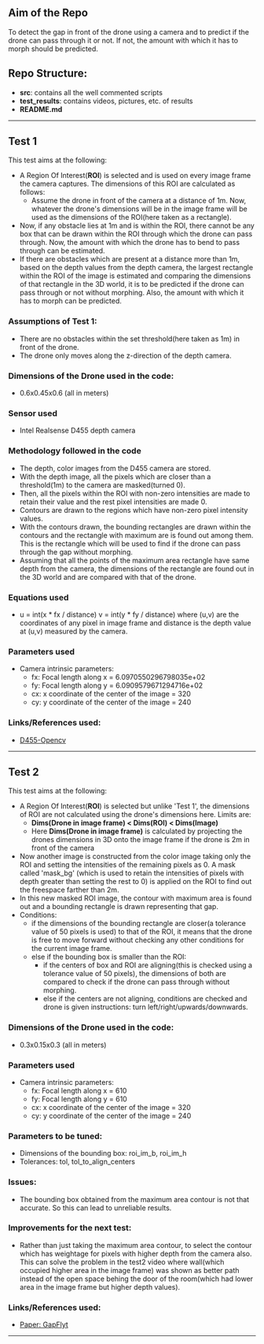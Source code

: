 ## Aim of the Repo
To detect the gap in front of the drone using a camera and to predict if the drone can pass through it or not. If not, the amount with which it has to morph should be predicted.

## Repo Structure:
- **src**: contains all the well commented scripts
- **test_results**: contains videos, pictures, etc. of results 
- **README.md**

---

## Test 1
This test aims at the following:
- A Region Of Interest(**ROI**) is selected and is used on every image frame the camera captures. The dimensions of this ROI are calculated as follows:
	- Assume the drone in front of the camera at a distance of 1m. Now, whatever the drone's dimensions will be in the image frame will be used as the dimensions of the ROI(here taken as a rectangle). 
- Now, if any obstacle lies at 1m and is within the ROI, there cannot be any box that can be drawn within the ROI through which the drone can pass through. Now, the amount with which the drone has to bend to pass through can be estimated.
- If there are obstacles which are present at a distance more than 1m, based on the depth values from the depth camera, the largest rectangle within the ROI of the image is estimated and comparing the dimensions of that rectangle in the 3D world, it is to be predicted if the drone can pass through or not without morphing. Also, the amount with which it has to morph can be predicted.

### Assumptions of Test 1:
- There are no obstacles within the set threshold(here taken as 1m) in front of the drone.
- The drone only moves along the z-direction of the depth camera.

### Dimensions of the Drone used in the code:
- 0.6x0.45x0.6 (all in meters)

### Sensor used
- Intel Realsense D455 depth camera

### Methodology followed in the code
- The depth, color images from the D455 camera are stored.
- With the depth image, all the pixels which are closer than a threshold(1m) to the camera are masked(turned 0).
-  Then, all the pixels within the ROI with non-zero intensities are made to retain their value and the rest pixel intensities are made 0.
-  Contours are drawn to the regions which have non-zero pixel intensity values.
-  With the contours drawn, the bounding rectangles are drawn within the contours and the rectangle with maximum are is found out among them. This is the rectangle which will be used to find if the drone can pass through the gap without morphing.
-  Assuming that all the points of the maximum area rectangle have same depth from the camera, the dimensions of the rectangle are found out in the 3D world and are compared with that of the drone.

### Equations used
- u = int(x * fx / distance)
v = int(y * fy / distance)
where (u,v) are the coordinates of any pixel in image frame and distance is the depth value at (u,v) measured by the camera.

### Parameters used
- Camera intrinsic parameters:
	- fx: Focal length along x = 6.0970550296798035e+02
	- fy: Focal length along y = 6.0909579671294716e+02
	- cx: x coordinate of the center of the image = 320
	- cy: y coordinate of the center of the image = 240

### Links/References used:
- [D455-Opencv](https://dev.intelrealsense.com/docs/opencv-wrapper)

---

## Test 2
This test aims at the following:
- A Region Of Interest(**ROI**) is selected but unlike 'Test 1', the dimensions of ROI are not calculated using the drone's dimensions here. Limits are:
	-	**Dims(Drone in image frame) < Dims(ROI) < Dims(Image)**
	-	Here  **Dims(Drone in image frame)** is calculated by projecting the drones dimensions in 3D onto the image frame if the drone is 2m in front of the camera
- Now another image is constructed from the color image taking only the ROI and setting the intensities of the remaining pixels as 0. A mask called 'mask_bg' (which is used to retain the intensities of pixels with depth greater than setting the rest to 0) is applied on the ROI to find out the freespace farther than 2m. 
- In this new masked ROI image, the contour with maximum area is found out and a bounding rectangle is drawn representing that gap.
- Conditions:
	- if the dimensions of the bounding rectangle are closer(a tolerance value of 50 pixels is used) to that of the ROI, it means that the drone is free to move forward without checking any other conditions for the current image frame.
	- else if the bounding box is smaller than the ROI:
		- if the centers of box and ROI are aligning(this is checked using a tolerance value of 50 pixels), the dimensions of both are compared to check if the drone can pass through without morphing.
		- else if the centers are not aligning, conditions are checked and drone is given instructions: turn left/right/upwards/downwards.

### Dimensions of the Drone used in the code:
- 0.3x0.15x0.3 (all in meters)

### Parameters used
- Camera intrinsic parameters:
	- fx: Focal length along x = 610
	- fy: Focal length along y = 610
	- cx: x coordinate of the center of the image = 320
	- cy: y coordinate of the center of the image = 240

### Parameters to be tuned:
- Dimensions of the bounding box: roi_im_b, roi_im_h
- Tolerances: tol, tol_to_align_centers

### Issues:
- The bounding box obtained from the maximum area contour is not that accurate. So this can lead to unreliable results.

### Improvements for the next test:
- Rather than just taking the maximum area contour, to select the contour which has weightage for pixels with higher depth from the camera also. This can solve the problem in the test2 video where wall(which occupied higher area in the image frame) was shown as better path instead of the open space behing the door of the room(which had lower area in the image frame but higher depth values).

### Links/References used:
- [Paper: GapFlyt](http://prg.cs.umd.edu/research/gapflyt_files/GapFlyt-RAL2018.pdf)

---
